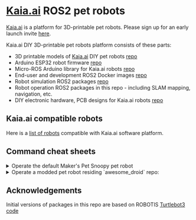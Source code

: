 # [Kaia.ai](https://kaia.ai) ROS2 pet robots

[Kaia.ai](https://kaia.ai) is a platform for 3D-printable pet robots. Please sign up for an early launch invite [here](https://remake.ai).

Kaia.ai DIY 3D-printable pet robots platform consists of these parts:
- 3D printable models of [Kaia.ai](https://kaia.ai) DIY pet robots [repo](https://github.com/makerspet/3d_printables)
- Arduino ESP32 robot firmware [repo](https://github.com/kaiaai/arduino_fw/)
- Micro-ROS Arduino library for Kaia.ai robots [repo](https://github.com/kaiaai/micro_ros_arduino_kaia/)
- End-user and development ROS2 Docker images [repo](https://github.com/kaiaai/docker/)
- Robot simulation ROS2 packages [repo](https://github.com/kaiaai/kaiaai_simulations/)
- Robot operation ROS2 packages in this repo - including SLAM mapping, navigation, etc.
- DIY electronic hardware, PCB designs for Kaia.ai robots [repo](https://github.com/makerspet/electronics/)


## Kaia.ai compatible robots
Here is a [list of robots](https://github.com/topics/kaia-ai-robot) compatible with Kaia.ai software platform.

## Command cheat sheets
<details>
<summary>Operate the default Maker's Pet Snoopy pet robot</summary>

```
# Launch the physical robot
ros2 launch kaiaai_bringup main.launch.py

# Monitor robot's sensors
ros2 launch kaiaai_bringup rviz2.launch.py

# Launch the robot in a simulation - drive manually or let it self-drive
ros2 launch kaiaai_gazebo world.launch.py
ros2 run kaiaai_teleop teleop_keyboard
ros2 launch kaiaai_gazebo self_drive_gazebo.launch.py
ros2 launch kaiaai_bringup rviz2.launch.py

# Launch the robot in a simulation - create, save a map
ros2 launch kaiaai_gazebo world.launch.py
ros2 launch kaiaai_bringup cartographer.launch.py use_sim_time:=true
ros2 launch kaiaai_gazebo self_drive_gazebo.launch.py
ros2 run nav2_map_server map_saver_cli -f $HOME/my_map

# Launch the robot in a simulation - let it navigate automatically using an existing map
ros2 launch kaiaai_gazebo world.launch.py
ros2 launch kaiaai_bringup navigation.launch.py use_sim_time:=true map:=$HOME/my_map.yaml

# Inspect or edit robot's URDF model - useful when modding a robot
ros2 launch kaiaai_bringup inspect_urdf.launch.py
ros2 launch kaiaai_bringup edit_urdf.launch.py
```

</details>

<details>
<summary>Operate a modded pet robot residing `awesome_droid` repo:</summary>

```
# Launch the physical robot
ros2 launch kaiaai_bringup main.launch.py description:=awesome_droid

# Monitor robot's sensors
ros2 launch kaiaai_bringup rviz2.launch.py description:=awesome_droid

# Launch the robot in a simulation - drive manually or let it self-drive
ros2 launch kaiaai_gazebo world.launch.py description:=awesome_droid
ros2 run kaiaai_teleop teleop_keyboard description:=awesome_droid
ros2 launch kaiaai_gazebo self_drive_gazebo.launch.py description:=awesome_droid
ros2 launch kaiaai_bringup rviz2.launch.py description:=awesome_droid

# Launch the robot in a simulation - create, save a map
ros2 launch kaiaai_gazebo world.launch.py description:=awesome_droid
ros2 launch kaiaai_bringup cartographer.launch.py use_sim_time:=true description:=awesome_droid
ros2 launch kaiaai_gazebo self_drive_gazebo.launch.py description:=awesome_droid
ros2 run nav2_map_server map_saver_cli -f $HOME/my_map

# Launch the robot in a simulation - let it navigate automatically using an existing map
ros2 launch kaiaai_gazebo world.launch.py description:=awesome_droid
ros2 launch kaiaai_bringup navigation.launch.py use_sim_time:=true map:=$HOME/my_map.yaml description:=awesome_droid

# Inspect or edit robot's URDF model - useful when modding a robot
ros2 launch kaiaai_bringup inspect_urdf.launch.py description:=awesome_droid model:=my_model
ros2 launch kaiaai_bringup edit_urdf.launch.py description:=awesome_droid model:=my_model

# Convert URDF robot model file into SDF Gazebo simulation model file
ros2 run kaiaai_gazebo urdf2sdf.sh /ros_ws/src/awesome_droid/urdf/ r2d2
cd /ros_ws && colcon build --symlink-install --packages-select awesome_droid
```

</details>

## Acknowledgements
Initial versions of packages in this repo are based on ROBOTIS
[Turtlebot3 code](https://github.com/ROBOTIS-GIT/turtlebot3)
